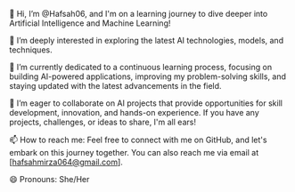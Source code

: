 👋 Hi, I’m @Hafsah06, and I'm on a learning journey to dive deeper into Artificial Intelligence and Machine Learning!

👀 I’m deeply interested in exploring the latest AI technologies, models, and techniques. 

🌱 I’m currently dedicated to a continuous learning process, focusing on building AI-powered applications, improving my problem-solving skills, and staying updated with the latest advancements in the field.

💞 I’m eager to collaborate on AI projects that provide opportunities for skill development, innovation, and hands-on experience. If you have any projects, challenges, or ideas to share, I'm all ears!

📫 How to reach me: Feel free to connect with me on GitHub, and let's embark on this journey together. You can also reach me via email at [hafsahmirza064@gmail.com].

😄 Pronouns: She/Her

<!---
Hafsah06/Hafsah06 is a ✨ special ✨ repository because its `README.md` (this file) appears on your GitHub profile.
You can click the Preview link to take a look at your changes.
--->
